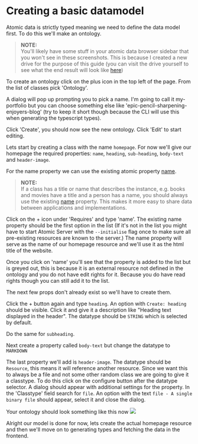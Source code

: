 # Creating a basic datamodel

Atomic data is strictly typed meaning we need to define the data model first.
To do this we'll make an ontology.

> **NOTE:** </br>
> You'll likely have some stuff in your atomic data browser sidebar that you won't see in these screenshots. This is because I created a new drive for the purpose of this guide (you can visit the drive yourself to see what the end result will look like [here](https://atomicdata.dev/drive/r4l5tBUX))

To create an ontology click on the plus icon in the top left of the page. From the list of classes pick 'Ontology'.

A dialog will pop up prompting you to pick a name. I'm going to call it my-portfolio but you can choose something else like 'epic-pencil-sharpening-enjoyers-blog' (try to keep it short though because the CLI will use this when generating the typescript types).

Click 'Create', you should now see the new ontology. Click 'Edit' to start editing.

Lets start by creating a class with the name `homepage`. For now we'll give our homepage the required properties: `name`, `heading`, `sub-heading`, `body-text` and `header-image`.

For the name property we can use the existing atomic property [name](https://atomicdata.dev/properties/name).

> **NOTE:** </br>
> If a class has a title or name that describes the instance, e.g. books and movies have a title and a person has a name, you should always use the existing [name](https://atomicdata.dev/properties/name) property. This makes it more easy to share data between applications and implementations.

Click on the + icon under 'Requires' and type 'name'. The existing name property should be the first option in the list (If it's not in the list you might have to start Atomic Server with the `--initialise` flag once to make sure all pre-existing resources are known to the server.)
The name property will serve as the name of our homepage resource and we'll use it as the html title of the website.

Once you click on 'name' you'll see that the property is added to the list but is greyed out, this is because it is an external resource not defined in the ontology and you do not have edit rights for it. Because you do have read rights though you can still add it to the list.

The next few props don't already exist so we'll have to create them.

Click the + button again and type `heading`. An option with `Create: heading` should be visible. Click it and give it a description like "Heading text displayed in the header". The datatype should be `STRING` which is selected by default.

Do the same for `subheading`.

Next create a property called `body-text` but change the datatype to `MARKDOWN`

The last property we'll add is `header-image`. The datatype should be `Resource`, this means it will reference another resource. Since we want this to always be a file and not some other random class we are going to give it a classtype. To do this click on the configure button after the datatype selector. A dialog should appear with additional settings for the property. In the 'Classtype' field search for `file`. An option with the text `file - A single binary file` should appear, select it and close the dialog.

Your ontology should look something like this now
![](/assets/astro-guide//4-1.webp)

Alright our model is done for now, lets create the actual homepage resource and then we'll move on to generating types and fetching the data in the frontend.
